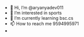 - 👋 Hi, I’m @aryanyadev011
- 👀 I’m interested in sports
- 🌱 I’m currently learning bsc.cs
- 📫 How to reach me 9594995971
- 

<!---
aryanyadev011/aryanyadev011 is a ✨ special ✨ repository because its `README.md` (this file) appears on your GitHub profile.
You can click the Preview link to take a look at your changes.
--->
